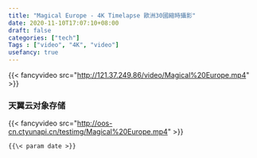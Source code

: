 ```yaml
---
title: "Magical Europe - 4K Timelapse 歐洲30國縮時攝影"
date: 2020-11-10T17:07:10+08:00
draft: false
categories: ["tech"]
Tags : ["video", "4K", "video"]
usefancy: true
---
```



  
{{< fancyvideo src="http://121.37.249.86/video/Magical%20Europe.mp4" >}}

### 天翼云对象存储
{{< fancyvideo src="http://oos-cn.ctyunapi.cn/testimg/Magical%20Europe.mp4" >}}


  

`{{\< param date >}}`